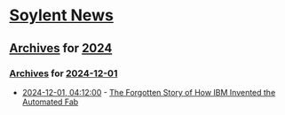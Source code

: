 # [Soylent News](../../../README.md)

## [Archives](../../index.md) for [2024](../index.md)

### [Archives](../../index.md) for [2024-12-01](index.md)

* [2024-12-01, 04:12:00](https://soylentnews.org/article.pl?sid=24/11/28/1534242&from=rss) - [The Forgotten Story of How IBM Invented the Automated Fab](https://soylentnews.org/article.pl?sid=24/11/28/1534242&from=rss)
